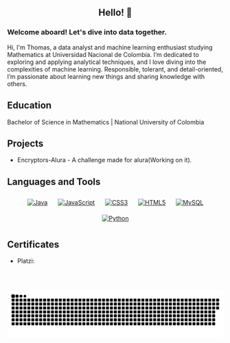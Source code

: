## <div align="center">Hello! 👋</div>  
  



### Welcome aboard! Let's dive into data together.  
Hi, I'm Thomas, a data analyst and machine learning enthusiast studying Mathematics at Universidad Nacional de Colombia. I’m dedicated to exploring and applying analytical techniques, and I love diving into the complexities of machine learning. Responsible, tolerant, and detail-oriented, I’m passionate about learning new things and sharing knowledge with others.

## Education  
Bachelor of Science in Mathematics | National University of Colombia

## Projects
- Encryptors-Alura - A challenge made for alura(Working on it).

 


## Languages and Tools  
<div align="center">  
<a href="https://www.java.com/" target="_blank"><img style="margin: 10px" src="https://profilinator.rishav.dev/skills-assets/java-original-wordmark.svg" alt="Java" height="50" /></a>  
<a href="https://www.javascript.com/" target="_blank"><img style="margin: 10px" src="https://profilinator.rishav.dev/skills-assets/javascript-original.svg" alt="JavaScript" height="50" /></a>  
<a href="https://www.w3schools.com/css/" target="_blank"><img style="margin: 10px" src="https://profilinator.rishav.dev/skills-assets/css3-original-wordmark.svg" alt="CSS3" height="50" /></a>  
<a href="https://en.wikipedia.org/wiki/HTML5" target="_blank"><img style="margin: 10px" src="https://profilinator.rishav.dev/skills-assets/html5-original-wordmark.svg" alt="HTML5" height="50" /></a>  
<a href="https://www.mysql.com/" target="_blank"><img style="margin: 10px" src="https://profilinator.rishav.dev/skills-assets/mysql-original-wordmark.svg" alt="MySQL" height="50" /></a>  
<a href="https://www.python.org/" target="_blank"><img style="margin: 10px" src="https://profilinator.rishav.dev/skills-assets/python-original.svg" alt="Python" height="50" /></a>  
</div>

## Certificates  
- Platzi: 
  <br/>



##


<br/>  


<p align="center">
 <img width="1000" src="assets/github-snake.svg" alt="snake"/>
</p>

  

<br/>  


<br />
